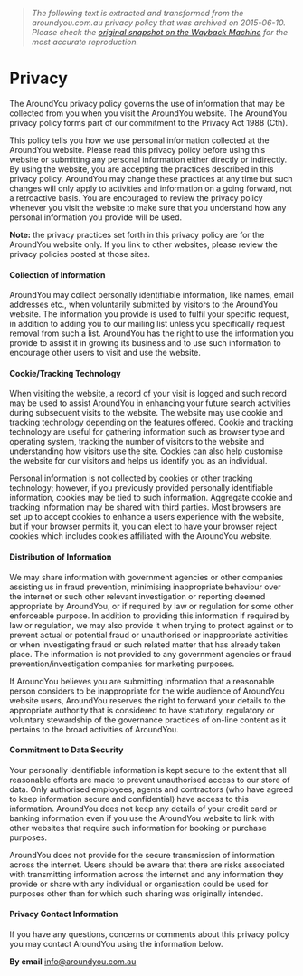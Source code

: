 > *The following text is extracted and transformed from the aroundyou.com.au privacy policy that was archived on 2015-06-10. Please check the [original snapshot on the Wayback Machine](https://web.archive.org/web/20150610010724id_/http%3A//www.aroundyou.com.au/privacy) for the most accurate reproduction.*

# Privacy

The AroundYou privacy policy governs the use of information that may be collected from you when you visit the AroundYou website. The AroundYou privacy policy forms part of our commitment to the Privacy Act 1988 (Cth).

This policy tells you how we use personal information collected at the AroundYou website. Please read this privacy policy before using this website or submitting any personal information either directly or indirectly. By using the website, you are accepting the practices described in this privacy policy. AroundYou may change these practices at any time but such changes will only apply to activities and information on a going forward, not a retroactive basis. You are encouraged to review the privacy policy whenever you visit the website to make sure that you understand how any personal information you provide will be used.

**Note:** the privacy practices set forth in this privacy policy are for the AroundYou website only. If you link to other websites, please review the privacy policies posted at those sites.

#### Collection of Information

AroundYou may collect personally identifiable information, like names, email addresses etc., when voluntarily submitted by visitors to the AroundYou website. The information you provide is used to fulfil your specific request, in addition to adding you to our mailing list unless you specifically request removal from such a list. AroundYou has the right to use the information you provide to assist it in growing its business and to use such information to encourage other users to visit and use the website.

#### Cookie/Tracking Technology

When visiting the website, a record of your visit is logged and such record may be used to assist AroundYou in enhancing your future search activities during subsequent visits to the website. The website may use cookie and tracking technology depending on the features offered. Cookie and tracking technology are useful for gathering information such as browser type and operating system, tracking the number of visitors to the website and understanding how visitors use the site. Cookies can also help customise the website for our visitors and helps us identify you as an individual.

Personal information is not collected by cookies or other tracking technology; however, if you previously provided personally identifiable information, cookies may be tied to such information. Aggregate cookie and tracking information may be shared with third parties. Most browsers are set up to accept cookies to enhance a users experience with the website, but if your browser permits it, you can elect to have your browser reject cookies which includes cookies affiliated with the AroundYou website.

#### Distribution of Information

We may share information with government agencies or other companies assisting us in fraud prevention, minimising inappropriate behaviour over the internet or such other relevant investigation or reporting deemed appropriate by AroundYou, or if required by law or regulation for some other enforceable purpose. In addition to providing this information if required by law or regulation, we may also provide it when trying to protect against or to prevent actual or potential fraud or unauthorised or inappropriate activities or when investigating fraud or such related matter that has already taken place. The information is not provided to any government agencies or fraud prevention/investigation companies for marketing purposes.

If AroundYou believes you are submitting information that a reasonable person considers to be inappropriate for the wide audience of AroundYou website users, AroundYou reserves the right to forward your details to the appropriate authority that is considered to have statutory, regulatory or voluntary stewardship of the governance practices of on-line content as it pertains to the broad activities of AroundYou.

#### Commitment to Data Security

Your personally identifiable information is kept secure to the extent that all reasonable efforts are made to prevent unauthorised access to our store of data. Only authorised employees, agents and contractors (who have agreed to keep information secure and confidential) have access to this information. AroundYou does not keep any details of your credit card or banking information even if you use the AroundYou website to link with other websites that require such information for booking or purchase purposes.

AroundYou does not provide for the secure transmission of information across the internet. Users should be aware that there are risks associated with transmitting information across the internet and any information they provide or share with any individual or organisation could be used for purposes other than for which such sharing was originally intended.

#### Privacy Contact Information

If you have any questions, concerns or comments about this privacy policy you may contact AroundYou using the information below.

**By email** [info@aroundyou.com.au](mailto:info@aroundyou.com.au)
